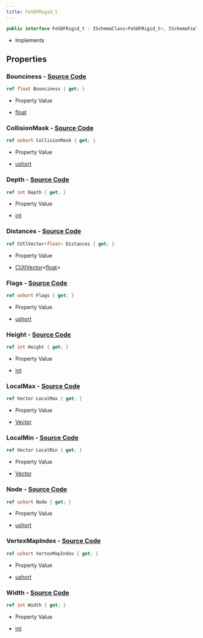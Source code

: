 ```yaml
---
title: FeSDFRigid_t
---
```


```csharp
public interface FeSDFRigid_t : ISchemaClass<FeSDFRigid_t>, ISchemaField, ISchemaClass, INativeHandle
```

- Implements

## Properties

### **Bounciness** - [Source Code](https://github.com/swiftly-solution/swiftlys2/blob/main/managed/src/SwiftlyS2.Generated/Schemas/Interfaces/FeSDFRigid_t.cs#L20)

```csharp
ref float Bounciness { get; }
```

- Property Value

- [float](https://learn.microsoft.com/dotnet/api/system.single)

### **CollisionMask** - [Source Code](https://github.com/swiftly-solution/swiftlys2/blob/main/managed/src/SwiftlyS2.Generated/Schemas/Interfaces/FeSDFRigid_t.cs#L24)

```csharp
ref ushort CollisionMask { get; }
```

- Property Value

- [ushort](https://learn.microsoft.com/dotnet/api/system.uint16)

### **Depth** - [Source Code](https://github.com/swiftly-solution/swiftlys2/blob/main/managed/src/SwiftlyS2.Generated/Schemas/Interfaces/FeSDFRigid_t.cs#L36)

```csharp
ref int Depth { get; }
```

- Property Value

- [int](https://learn.microsoft.com/dotnet/api/system.int32)

### **Distances** - [Source Code](https://github.com/swiftly-solution/swiftlys2/blob/main/managed/src/SwiftlyS2.Generated/Schemas/Interfaces/FeSDFRigid_t.cs#L30)

```csharp
ref CUtlVector<float> Distances { get; }
```

- Property Value

- [CUtlVector](/docs/api/-1)<[float](https://learn.microsoft.com/dotnet/api/system.single)>

### **Flags** - [Source Code](https://github.com/swiftly-solution/swiftlys2/blob/main/managed/src/SwiftlyS2.Generated/Schemas/Interfaces/FeSDFRigid_t.cs#L28)

```csharp
ref ushort Flags { get; }
```

- Property Value

- [ushort](https://learn.microsoft.com/dotnet/api/system.uint16)

### **Height** - [Source Code](https://github.com/swiftly-solution/swiftlys2/blob/main/managed/src/SwiftlyS2.Generated/Schemas/Interfaces/FeSDFRigid_t.cs#L34)

```csharp
ref int Height { get; }
```

- Property Value

- [int](https://learn.microsoft.com/dotnet/api/system.int32)

### **LocalMax** - [Source Code](https://github.com/swiftly-solution/swiftlys2/blob/main/managed/src/SwiftlyS2.Generated/Schemas/Interfaces/FeSDFRigid_t.cs#L18)

```csharp
ref Vector LocalMax { get; }
```

- Property Value

- [Vector](/docs/api/shared/natives/vector)

### **LocalMin** - [Source Code](https://github.com/swiftly-solution/swiftlys2/blob/main/managed/src/SwiftlyS2.Generated/Schemas/Interfaces/FeSDFRigid_t.cs#L16)

```csharp
ref Vector LocalMin { get; }
```

- Property Value

- [Vector](/docs/api/shared/natives/vector)

### **Node** - [Source Code](https://github.com/swiftly-solution/swiftlys2/blob/main/managed/src/SwiftlyS2.Generated/Schemas/Interfaces/FeSDFRigid_t.cs#L22)

```csharp
ref ushort Node { get; }
```

- Property Value

- [ushort](https://learn.microsoft.com/dotnet/api/system.uint16)

### **VertexMapIndex** - [Source Code](https://github.com/swiftly-solution/swiftlys2/blob/main/managed/src/SwiftlyS2.Generated/Schemas/Interfaces/FeSDFRigid_t.cs#L26)

```csharp
ref ushort VertexMapIndex { get; }
```

- Property Value

- [ushort](https://learn.microsoft.com/dotnet/api/system.uint16)

### **Width** - [Source Code](https://github.com/swiftly-solution/swiftlys2/blob/main/managed/src/SwiftlyS2.Generated/Schemas/Interfaces/FeSDFRigid_t.cs#L32)

```csharp
ref int Width { get; }
```

- Property Value

- [int](https://learn.microsoft.com/dotnet/api/system.int32)

